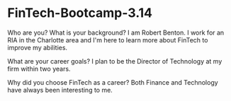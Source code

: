 # FinTech-Bootcamp-3.14

Who are you? What is your background?
I am Robert Benton. I work for an RIA in the Charlotte area and I'm here to learn more about FinTech to improve my abilities. 

What are your career goals?
I plan to be the Director of Technology at my firm within two years.

Why did you choose FinTech as a career?
Both Finance and Technology have always been interesting to me. 